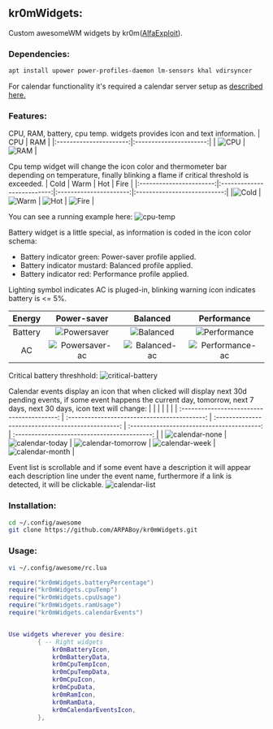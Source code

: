 ## kr0mWidgets:

Custom awesomeWM widgets by kr0m([AlfaExploit](https://alfaexploit.com)).

### Dependencies:
```bash
apt install upower power-profiles-daemon lm-sensors khal vdirsyncer
```

For calendar functionality it's required a calendar server setup as [described here.](https://alfaexploit.com/en/posts/calendar_server)

### Features:

CPU, RAM, battery, cpu temp. widgets provides icon and text information.
|           CPU          |         RAM            |
|:----------------------:|:----------------------:|
| ![CPU](images/cpu.png) | ![RAM](images/ram.png) |

Cpu temp widget will change the icon color and thermometer bar depending on temperature, finally blinking a flame if critical threshold is exceeded.
|           Cold          |            Warm            |           Hot          |            Fire             |
|:-----------------------:|:--------------------------:|:----------------------:|:---------------------------:|
|![Cold](images/blue.png) | ![Warm](images/orange.png) | ![Hot](images/red.png) | ![Fire](images/burning.png) |

You can see a running example here:
![cpu-temp](images/cpuTemp.png)

Battery widget is a little special, as information is coded in the icon color schema:
- Battery indicator green: Power-saver profile applied.
- Battery indicator mustard: Balanced profile applied.
- Battery indicator red: Performance profile applied.

Lighting symbol indicates AC is pluged-in, blinking warning icon indicates battery is <= 5%.

| Energy |                 Power-saver                |                Balanced                |                  Performance                 |
|:------:|:------------------------------------------:|:--------------------------------------:|:--------------------------------------------:|
|Battery | ![Powersaver](images/powersaver.png)       | ![Balanced](images/balanced.png)       | ![Performance](images/performance.png)       |
|   AC   | ![Powersaver-ac](images/powersaver-ac.png) | ![Balanced-ac](images/balanced-ac.png) | ![Performance-ac](images/performance-ac.png) |

Critical battery threshhold:
![critical-battery](images/critical-battery.png)

Calendar events display an icon that when clicked will display next 30d pending events, if some event happens the current day, tomorrow, next 7 days, next 30 days, icon text will change:
|                                            |                                              |                                                    |                                            |                                              |
| :----------------------------------------: | :------------------------------------------: | :------------------------------------------------: | :----------------------------------------: | :------------------------------------------: |
| ![calendar-none](images/calendar-none.png) | ![calendar-today](images/calendar-today.png) | ![calendar-tomorrow](images/calendar-tomorrow.png) | ![calendar-week](images/calendar-1.png)    | ![calendar-month](images/calendar-30.png)    |

Event list is scrollable and if some event have a description it will appear each description line under the event name, furthermore if a link is detected, it will be clickable.
![calendar-list](images/calendar-list.png)


### Installation:

```bash
cd ~/.config/awesome
git clone https://github.com/ARPABoy/kr0mWidgets.git
```

### Usage:

```bash
vi ~/.config/awesome/rc.lua
```
```lua
require("kr0mWidgets.batteryPercentage")
require("kr0mWidgets.cpuTemp")
require("kr0mWidgets.cpuUsage")
require("kr0mWidgets.ramUsage")
require("kr0mWidgets.calendarEvents")


Use widgets wherever you desire:
        { -- Right widgets
            kr0mBatteryIcon,
            kr0mBatteryData,
            kr0mCpuTempIcon,
            kr0mCpuTempData,
            kr0mCpuIcon,
            kr0mCpuData,
            kr0mRamIcon,
            kr0mRamData,
            kr0mCalendarEventsIcon,
        },
```
